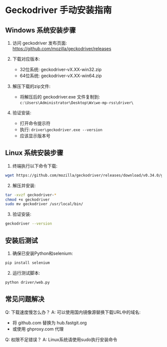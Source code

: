 # Geckodriver 手动安装指南

## Windows 系统安装步骤

1. 访问 geckodriver 发布页面:
   https://github.com/mozilla/geckodriver/releases

2. 下载对应版本:
   - 32位系统: geckodriver-vX.XX-win32.zip
   - 64位系统: geckodriver-vX.XX-win64.zip

3. 解压下载的zip文件:
   - 将解压后的 geckodriver.exe 文件复制到:
     `c:\Users\Administrator\Desktop\Wx\we-mp-rss\driver\`

4. 验证安装:
   - 打开命令提示符
   - 执行: `driver\geckodriver.exe --version`
   - 应该显示版本号

## Linux 系统安装步骤

1. 终端执行以下命令下载:
```bash
wget https://github.com/mozilla/geckodriver/releases/download/v0.34.0/geckodriver-v0.34.0-linux64.tar.gz
```

2. 解压并安装:
```bash
tar -xvzf geckodriver-*
chmod +x geckodriver
sudo mv geckodriver /usr/local/bin/
```

3. 验证安装:
```bash
geckodriver --version
```

## 安装后测试

1. 确保已安装Python和selenium:
```bash
pip install selenium
```

2. 运行测试脚本:
```bash
python driver/web.py
```

## 常见问题解决

Q: 下载速度慢怎么办？
A: 可以使用国内镜像源替换下载URL中的域名:
   - 将 github.com 替换为 hub.fastgit.org
   - 或使用 ghproxy.com 代理

Q: 权限不足错误？
A: Linux系统请使用sudo执行安装命令